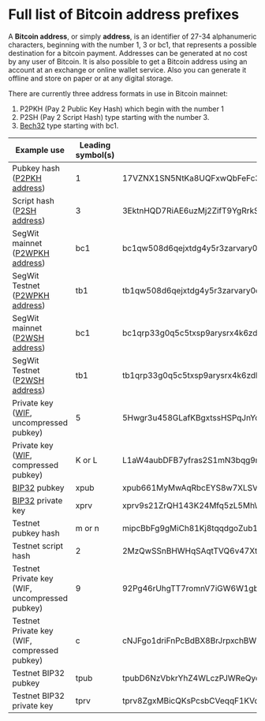 # Full list of Bitcoin address prefixes

A __Bitcoin address__, or simply __address__, is an identifier of 27-34 alphanumeric characters, beginning with the number 1, 3 or bc1, that represents a possible destination for a bitcoin payment. Addresses can be generated at no cost by any user of Bitcoin. It is also possible to get a Bitcoin address using an account at an exchange or online wallet service. Also you can generate it offline and store on paper or at any digital storage.

There are currently three address formats in use in Bitcoin mainnet:

1. P2PKH (Pay 2 Public Key Hash) which begin with the number 1
2. P2SH (Pay 2 Script Hash) type starting with the number 3.
3. [Bech32](https://en.bitcoin.it/wiki/Bech32) type starting with bc1.

Example use | Leading symbol(s) | Example
----------- | ----------------- | -------
Pubkey hash ([P2PKH address](https://en.bitcoin.it/wiki/Transaction#Pay-to-PubkeyHash)) | 1 | 17VZNX1SN5NtKa8UQFxwQbFeFc3iqRYhem
Script hash ([P2SH address](https://en.bitcoin.it/wiki/Pay_to_script_hash)) | 3 | 3EktnHQD7RiAE6uzMj2ZifT9YgRrkSgzQX
SegWit mainnet ([P2WPKH address](https://github.com/bitcoin/bips/blob/master/bip-0173.mediawiki)) | bc1 | bc1qw508d6qejxtdg4y5r3zarvary0c5xw7kv8f3t4
SegWit Testnet ([P2WPKH address](https://github.com/bitcoin/bips/blob/master/bip-0173.mediawiki)) | tb1 | tb1qw508d6qejxtdg4y5r3zarvary0c5xw7kxpjzsx
SegWit mainnet ([P2WSH address](https://github.com/bitcoin/bips/blob/master/bip-0173.mediawiki)) | bc1 | bc1qrp33g0q5c5txsp9arysrx4k6zdkfs4nce4xj0gdcccefvpysxf3qccfmv3
SegWit Testnet ([P2WSH address](https://github.com/bitcoin/bips/blob/master/bip-0173.mediawiki)) | tb1 | tb1qrp33g0q5c5txsp9arysrx4k6zdkfs4nce4xj0gdcccefvpysxf3q0sl5k7
Private key ([WIF](https://en.bitcoin.it/wiki/Wallet_import_format), uncompressed pubkey) | 5 | 5Hwgr3u458GLafKBgxtssHSPqJnYoGrSzgQsPwLFhLNYskDPyyA
Private key ([WIF](https://en.bitcoin.it/wiki/Wallet_import_format), compressed pubkey) | K or L | L1aW4aubDFB7yfras2S1mN3bqg9nwySY8nkoLmJebSLD5BWv3ENZ
[BIP32](https://en.bitcoin.it/wiki/BIP_0032) pubkey | xpub |  	xpub661MyMwAqRbcEYS8w7XLSVeEsBXy79zSzH1J8vCdxAZningWLdN3zgtU6LBpB85b3D2yc8sfvZU521AAwdZafEz7mnzBBsz4wKY5e4cp9LB
[BIP32](https://en.bitcoin.it/wiki/BIP_0032) private key | xprv |  	xprv9s21ZrQH143K24Mfq5zL5MhWK9hUhhGbd45hLXo2Pq2oqzMMo63oStZzF93Y5wvzdUayhgkkFoicQZcP3y52uPPxFnfoLZB21Teqt1VvEHx
Testnet pubkey hash | m or n | mipcBbFg9gMiCh81Kj8tqqdgoZub1ZJRfn
Testnet script hash | 2 | 2MzQwSSnBHWHqSAqtTVQ6v47XtaisrJa1Vc
Testnet Private key (WIF, uncompressed pubkey) | 9 | 92Pg46rUhgTT7romnV7iGW6W1gbGdeezqdbJCzShkCsYNzyyNcc
Testnet Private key (WIF, compressed pubkey) | c | cNJFgo1driFnPcBdBX8BrJrpxchBWXwXCvNH5SoSkdcF6JXXwHMm
Testnet BIP32 pubkey | tpub |  	tpubD6NzVbkrYhZ4WLczPJWReQycCJdd6YVWXubbVUFnJ5KgU5MDQrD998ZJLNGbhd2pq7ZtDiPYTfJ7iBenLVQpYgSQqPjUsQeJXH8VQ8xA67D
Testnet BIP32 private key | tprv | tprv8ZgxMBicQKsPcsbCVeqqF1KVdH7gwDJbxbzpCxDUsoXHdb6SnTPYxdwSAKDC6KKJzv7khnNWRAJQsRA8BBQyiSfYnRt6zuu4vZQGKjeW4YF
